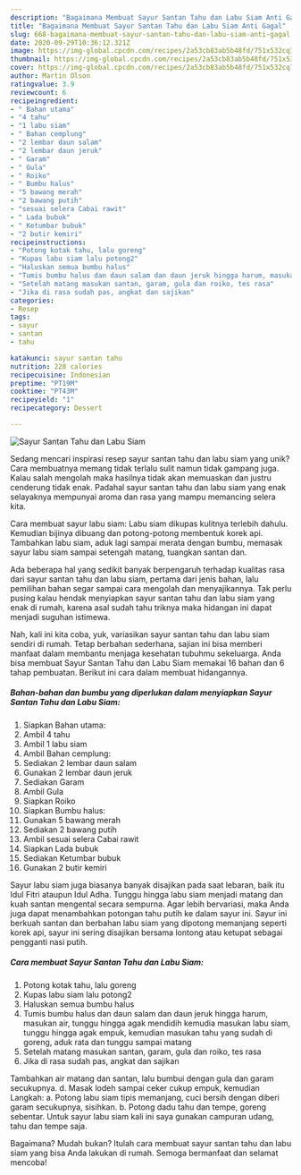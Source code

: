 ```yaml
---
description: "Bagaimana Membuat Sayur Santan Tahu dan Labu Siam Anti Gagal"
title: "Bagaimana Membuat Sayur Santan Tahu dan Labu Siam Anti Gagal"
slug: 668-bagaimana-membuat-sayur-santan-tahu-dan-labu-siam-anti-gagal
date: 2020-09-29T10:36:12.321Z
image: https://img-global.cpcdn.com/recipes/2a53cb83ab5b48fd/751x532cq70/sayur-santan-tahu-dan-labu-siam-foto-resep-utama.jpg
thumbnail: https://img-global.cpcdn.com/recipes/2a53cb83ab5b48fd/751x532cq70/sayur-santan-tahu-dan-labu-siam-foto-resep-utama.jpg
cover: https://img-global.cpcdn.com/recipes/2a53cb83ab5b48fd/751x532cq70/sayur-santan-tahu-dan-labu-siam-foto-resep-utama.jpg
author: Martin Olson
ratingvalue: 3.9
reviewcount: 6
recipeingredient:
- " Bahan utama"
- "4 tahu"
- "1 labu siam"
- " Bahan cemplung"
- "2 lembar daun salam"
- "2 lembar daun jeruk"
- " Garam"
- " Gula"
- " Roiko"
- " Bumbu halus"
- "5 bawang merah"
- "2 bawang putih"
- "sesuai selera Cabai rawit"
- " Lada bubuk"
- " Ketumbar bubuk"
- "2 butir kemiri"
recipeinstructions:
- "Potong kotak tahu, lalu goreng"
- "Kupas labu siam lalu potong2"
- "Haluskan semua bumbu halus"
- "Tumis bumbu halus dan daun salam dan daun jeruk hingga harum, masukan air, tunggu hingga agak mendidih kemudia masukan labu siam, tunggu hingga agak empuk, kemudian masukan tahu yang sudah di goreng, aduk rata dan tunggu sampai matang"
- "Setelah matang masukan santan, garam, gula dan roiko, tes rasa"
- "Jika di rasa sudah pas, angkat dan sajikan"
categories:
- Resep
tags:
- sayur
- santan
- tahu

katakunci: sayur santan tahu 
nutrition: 228 calories
recipecuisine: Indonesian
preptime: "PT19M"
cooktime: "PT43M"
recipeyield: "1"
recipecategory: Dessert

---
```



![Sayur Santan Tahu dan Labu Siam](https://img-global.cpcdn.com/recipes/2a53cb83ab5b48fd/751x532cq70/sayur-santan-tahu-dan-labu-siam-foto-resep-utama.jpg)

Sedang mencari inspirasi resep sayur santan tahu dan labu siam yang unik? Cara membuatnya memang tidak terlalu sulit namun tidak gampang juga. Kalau salah mengolah maka hasilnya tidak akan memuaskan dan justru cenderung tidak enak. Padahal sayur santan tahu dan labu siam yang enak selayaknya mempunyai aroma dan rasa yang mampu memancing selera kita.

Cara membuat sayur labu siam: Labu siam dikupas kulitnya terlebih dahulu. Kemudian bijinya dibuang dan potong-potong membentuk korek api. Tambahkan labu siam, aduk lagi sampai merata dengan bumbu, memasak sayur labu siam sampai setengah matang, tuangkan santan dan.

Ada beberapa hal yang sedikit banyak berpengaruh terhadap kualitas rasa dari sayur santan tahu dan labu siam, pertama dari jenis bahan, lalu pemilihan bahan segar sampai cara mengolah dan menyajikannya. Tak perlu pusing kalau hendak menyiapkan sayur santan tahu dan labu siam yang enak di rumah, karena asal sudah tahu triknya maka hidangan ini dapat menjadi suguhan istimewa.


Nah, kali ini kita coba, yuk, variasikan sayur santan tahu dan labu siam sendiri di rumah. Tetap berbahan sederhana, sajian ini bisa memberi manfaat dalam membantu menjaga kesehatan tubuhmu sekeluarga. Anda bisa membuat Sayur Santan Tahu dan Labu Siam memakai 16 bahan dan 6 tahap pembuatan. Berikut ini cara dalam membuat hidangannya.

<!--inarticleads1-->

##### Bahan-bahan dan bumbu yang diperlukan dalam menyiapkan Sayur Santan Tahu dan Labu Siam:

1. Siapkan  Bahan utama:
1. Ambil 4 tahu
1. Ambil 1 labu siam
1. Ambil  Bahan cemplung:
1. Sediakan 2 lembar daun salam
1. Gunakan 2 lembar daun jeruk
1. Sediakan  Garam
1. Ambil  Gula
1. Siapkan  Roiko
1. Siapkan  Bumbu halus:
1. Gunakan 5 bawang merah
1. Sediakan 2 bawang putih
1. Ambil sesuai selera Cabai rawit
1. Siapkan  Lada bubuk
1. Sediakan  Ketumbar bubuk
1. Gunakan 2 butir kemiri


Sayur labu siam juga biasanya banyak disajikan pada saat lebaran, baik itu Idul Fitri ataupun Idul Adha. Tunggu hingga labu siam menjadi matang dan kuah santan mengental secara sempurna. Agar lebih bervariasi, maka Anda juga dapat menambahkan potongan tahu putih ke dalam sayur ini. Sayur ini berkuah santan dan berbahan labu siam yang dipotong memanjang seperti korek api, sayur ini sering disajikan bersama lontong atau ketupat sebagai pengganti nasi putih. 

<!--inarticleads2-->

##### Cara membuat Sayur Santan Tahu dan Labu Siam:

1. Potong kotak tahu, lalu goreng
1. Kupas labu siam lalu potong2
1. Haluskan semua bumbu halus
1. Tumis bumbu halus dan daun salam dan daun jeruk hingga harum, masukan air, tunggu hingga agak mendidih kemudia masukan labu siam, tunggu hingga agak empuk, kemudian masukan tahu yang sudah di goreng, aduk rata dan tunggu sampai matang
1. Setelah matang masukan santan, garam, gula dan roiko, tes rasa
1. Jika di rasa sudah pas, angkat dan sajikan


Tambahkan air matang dan santan, lalu bumbui dengan gula dan garam secukupnya. d. Masak lodeh sampai ceker cukup empuk, kemudian Langkah: a. Potong labu siam tipis memanjang, cuci bersih dengan diberi garam secukupnya, sisihkan. b. Potong dadu tahu dan tempe, goreng sebentar. Untuk sayur labu siam kali ini saya gunakan campuran udang, tahu dan tempe saja. 

Bagaimana? Mudah bukan? Itulah cara membuat sayur santan tahu dan labu siam yang bisa Anda lakukan di rumah. Semoga bermanfaat dan selamat mencoba!
